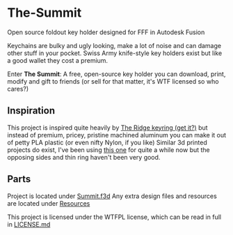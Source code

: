 # The-Summit
Open source foldout key holder designed for FFF in Autodesk Fusion

Keychains are bulky and ugly looking, make a lot of noise and can damage other stuff in your pocket.
Swiss Army knife-style key holders exist but like a good wallet they cost a premium.

Enter **The Summit**: A free, open-source key holder you can download, print, modify and gift to friends (or sell for that matter, it's WTF licensed so who cares?)

## Inspiration
This project is inspired quite heavily by [The Ridge keyring (get it?)](https://ridgewallet.eu/collections/keycase) but instead of premium, pricey, pristine machined aluminum you can make it out of petty PLA plastic (or even nifty Nylon, if you like)
Similar 3d printed projects do exist, I've been using [this one](https://www.printables.com/model/159941) for quite a while now but the opposing sides and thin ring haven't been very good.

## Parts
Project is located under [Summit.f3d](/Summit.f3d)
Any extra design files and resources are located under [Resources](/Resources)

This project is licensed under the WTFPL license, which can be read in full in [LICENSE.md](/LICENSE.md)


